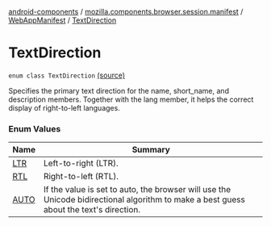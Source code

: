 [android-components](../../../index.md) / [mozilla.components.browser.session.manifest](../../index.md) / [WebAppManifest](../index.md) / [TextDirection](./index.md)

# TextDirection

`enum class TextDirection` [(source)](https://github.com/mozilla-mobile/android-components/blob/master/components/browser/session/src/main/java/mozilla/components/browser/session/manifest/WebAppManifest.kt#L148)

Specifies the primary text direction for the name, short_name, and description members. Together with the lang
member, it helps the correct display of right-to-left languages.

### Enum Values

| Name | Summary |
|---|---|
| [LTR](-l-t-r.md) | Left-to-right (LTR). |
| [RTL](-r-t-l.md) | Right-to-left (RTL). |
| [AUTO](-a-u-t-o.md) | If the value is set to auto, the browser will use the Unicode bidirectional algorithm to make a best guess about the text's direction. |
